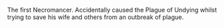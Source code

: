 The first Necromancer. Accidentally caused the Plague of Undying whilst trying to save his wife and others from an outbreak of plague.